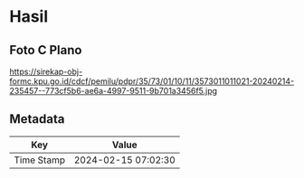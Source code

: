 # Hasil

## Foto C Plano

https://sirekap-obj-formc.kpu.go.id/cdcf/pemilu/pdpr/35/73/01/10/11/3573011011021-20240214-235457--773cf5b6-ae6a-4997-9511-9b701a3456f5.jpg


## Metadata

| Key        | Value               |
| ---------- | ------------------- |
| Time Stamp | 2024-02-15 07:02:30 |



